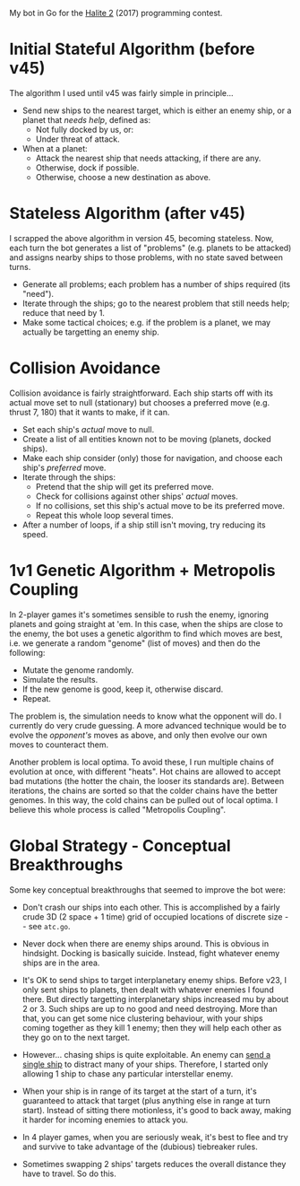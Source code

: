 My bot in Go for the [Halite 2](https://halite.io/) (2017) programming contest.

# Initial Stateful Algorithm (before v45)

The algorithm I used until v45 was fairly simple in principle...

* Send new ships to the nearest target, which is either an enemy ship, or a planet that *needs help*, defined as:
  - Not fully docked by us, or:
  - Under threat of attack.
* When at a planet:
  - Attack the nearest ship that needs attacking, if there are any.
  - Otherwise, dock if possible.
  - Otherwise, choose a new destination as above.

# Stateless Algorithm (after v45)

I scrapped the above algorithm in version 45, becoming stateless. Now, each turn the bot generates a list of "problems" (e.g. planets to be attacked) and assigns nearby ships to those problems, with no state saved between turns.

* Generate all problems; each problem has a number of ships required (its "need").
* Iterate through the ships; go to the nearest problem that still needs help; reduce that need by 1.
* Make some tactical choices; e.g. if the problem is a planet, we may actually be targetting an enemy ship.

# Collision Avoidance

Collision avoidance is fairly straightforward. Each ship starts off with its actual move set to null (stationary) but chooses a preferred move (e.g. thrust 7, 180) that it wants to make, if it can.

* Set each ship's *actual* move to null.
* Create a list of all entities known not to be moving (planets, docked ships).
* Make each ship consider (only) those for navigation, and choose each ship's *preferred* move.
* Iterate through the ships:
  - Pretend that the ship will get its preferred move.
  - Check for collisions against other ships' *actual* moves.
  - If no collisions, set this ship's actual move to be its preferred move.
  - Repeat this whole loop several times.
* After a number of loops, if a ship still isn't moving, try reducing its speed.

# 1v1 Genetic Algorithm + Metropolis Coupling

In 2-player games it's sometimes sensible to rush the enemy, ignoring planets and going straight at 'em. In this case, when the ships are close to the enemy, the bot uses a genetic algorithm to find which moves are best, i.e. we generate a random "genome" (list of moves) and then do the following:

* Mutate the genome randomly.
* Simulate the results.
* If the new genome is good, keep it, otherwise discard.
* Repeat.

The problem is, the simulation needs to know what the opponent will do. I currently do very crude guessing. A more advanced technique would be to evolve the *opponent's* moves as above, and only then evolve our own moves to counteract them.

Another problem is local optima. To avoid these, I run multiple chains of evolution at once, with different "heats". Hot chains are allowed to accept bad mutations (the hotter the chain, the looser its standards are). Between iterations, the chains are sorted so that the colder chains have the better genomes. In this way, the cold chains can be pulled out of local optima. I believe this whole process is called "Metropolis Coupling".

# Global Strategy - Conceptual Breakthroughs

Some key conceptual breakthroughs that seemed to improve the bot were:

* Don't crash our ships into each other. This is accomplished by a fairly crude 3D (2 space + 1 time) grid of occupied locations of discrete size -- see `atc.go`.

* Never dock when there are enemy ships around. This is obvious in hindsight. Docking is basically suicide. Instead, fight whatever enemy ships are in the area.

* It's OK to send ships to target interplanetary enemy ships. Before v23, I only sent ships to planets, then dealt with whatever enemies I found there. But directly targetting interplanetary ships increased mu by about 2 or 3. Such ships are up to no good and need destroying. More than that, you can get some nice clustering behaviour, with your ships coming together as they kill 1 enemy; then they will help each other as they go on to the next target.

* However... chasing ships is quite exploitable. An enemy can [send a single ship](https://halite.io/play/?game_id=2424227&replay_class=1&replay_name=replay-20171108-160208%2B0000--3470758710-312-208-1510156921) to distract many of your ships. Therefore, I started only allowing 1 ship to chase any particular interstellar enemy.

* When your ship is in range of its target at the start of a turn, it's guaranteed to attack that target (plus anything else in range at turn start). Instead of sitting there motionless, it's good to back away, making it harder for incoming enemies to attack you.

* In 4 player games, when you are seriously weak, it's best to flee and try and survive to take advantage of the (dubious) tiebreaker rules.

* Sometimes swapping 2 ships' targets reduces the overall distance they have to travel. So do this.

